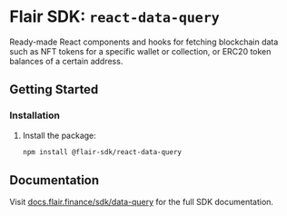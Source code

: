 # Flair SDK: `react-data-query`

Ready-made React components and hooks for fetching blockchain data such as NFT tokens for a specific wallet or collection, or ERC20 token balances of a certain address.

## Getting Started

### Installation

1. Install the package:

   ```sh
   npm install @flair-sdk/react-data-query
   ```

## Documentation

Visit [docs.flair.finance/sdk/data-query](https://docs.flair.finance/sdk/data-query) for the full SDK documentation.
